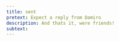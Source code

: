 ```yaml
---
title: sent
pretext: Expect a reply from Damiro
description: And thats it, were friends!
subtext:
---
```

